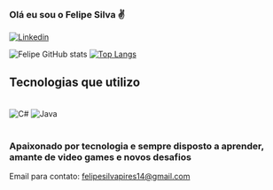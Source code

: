 ### Olá eu sou o Felipe Silva ✌️

[![Linkedin](https://img.shields.io/badge/LinkedIn-0077B5?style=for-the-badge&logo=linkedin&logoColor=white)](https://www.linkedin.com/in/felipe-silva-pires-07bb44233/)

![Felipe GitHub stats](https://github-readme-stats.vercel.app/api?username=lipesilvapr&theme=blueberry&show_icons=true)
[![Top Langs](https://github-readme-stats.vercel.app/api/top-langs/?username=lipesilvapr&layout=compact)](https://github.com/anuraghazra/github-readme-stats)


## Tecnologias que utilizo

<div style="display: inline_block"><br/>

<img align="center" alt="C#" src="https://img.shields.io/badge/C%23-239120?style=for-the-badge&logo=c-sharp&logoColor=white">
<img align="center" alt="Java" src="https://img.shields.io/badge/Java-ED8B00?style=for-the-badge&logo=openjdk&logoColor=white">


</div><br/>

### Apaixonado por tecnologia e sempre disposto a aprender, amante de video games e novos desafios

Email para contato: felipesilvapires14@gmail.com

